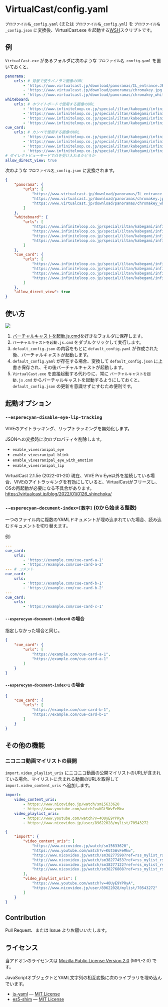VirtualCast/config.yaml
=======================
`プロファイル名_config.yaml` (または `プロファイル名_config.yml`) を `プロファイル名_config.json` に変換後、VirtualCast.exe を起動する[WSH]スクリプトです。

[WSH]: https://ja.wikipedia.org/wiki/Windows_Script_Host "Windows Script Hostとは、Microsoft Windowsにおいてテキストファイルに記述したスクリプトを実行するスクリプト実行環境である。"

例
---
`VirtualCast.exe` があるフォルダに次のような `プロファイル名_config.yaml` を置いておくと、

```yaml
panorama:
    urls: # 背景で使うパノラマ画像のURL
        - 'https://www.virtualcast.jp/download/panoramas/IL_entrance.JPG'
        - 'https://www.virtualcast.jp/download/panoramas/chromakey.jpg'
        - 'https://www.virtualcast.jp/download/panoramas/chromakey_white.jpg'
whiteboard:
    urls: # ホワイトボードで使用する画像のURL
        - 'https://www.infiniteloop.co.jp/special/iltan/kabegami/infiniteloop-iltan-red-1024x768.jpg'
        - 'https://www.infiniteloop.co.jp/special/iltan/kabegami/infiniteloop-iltan-blue-1024x768.jpg'
        - 'https://www.infiniteloop.co.jp/special/iltan/kabegami/infiniteloop-iltan-pop-1024x768.jpg'
        - 'https://www.infiniteloop.co.jp/special/iltan/kabegami/infiniteloop-iltan-sd-1024x768.jpg'
cue_card:
    urls: # カンペで使用する画像のURL
        - 'https://www.infiniteloop.co.jp/special/iltan/kabegami/infiniteloop-iltan-red-1024x768.jpg'
        - 'https://www.infiniteloop.co.jp/special/iltan/kabegami/infiniteloop-iltan-blue-1024x768.jpg'
        - 'https://www.infiniteloop.co.jp/special/iltan/kabegami/infiniteloop-iltan-pop-1024x768.jpg'
        - 'https://www.infiniteloop.co.jp/special/iltan/kabegami/infiniteloop-iltan-sd-1024x768.jpg'
# ダイレクトビューモードで凸を受け入れるかどうか
allow_direct_view: true
```

次のような `プロファイル名_config.json` に変換されます。

```json
{
	"panorama": {
		"urls": [
			"https://www.virtualcast.jp/download/panoramas/IL_entrance.JPG",
			"https://www.virtualcast.jp/download/panoramas/chromakey.jpg",
			"https://www.virtualcast.jp/download/panoramas/chromakey_white.jpg"
		]
	},
	"whiteboard": {
		"urls": [
			"https://www.infiniteloop.co.jp/special/iltan/kabegami/infiniteloop-iltan-red-1024x768.jpg",
			"https://www.infiniteloop.co.jp/special/iltan/kabegami/infiniteloop-iltan-blue-1024x768.jpg",
			"https://www.infiniteloop.co.jp/special/iltan/kabegami/infiniteloop-iltan-pop-1024x768.jpg",
			"https://www.infiniteloop.co.jp/special/iltan/kabegami/infiniteloop-iltan-sd-1024x768.jpg"
		]
	},
	"cue_card": {
		"urls": [
			"https://www.infiniteloop.co.jp/special/iltan/kabegami/infiniteloop-iltan-red-1024x768.jpg",
			"https://www.infiniteloop.co.jp/special/iltan/kabegami/infiniteloop-iltan-blue-1024x768.jpg",
			"https://www.infiniteloop.co.jp/special/iltan/kabegami/infiniteloop-iltan-pop-1024x768.jpg",
			"https://www.infiniteloop.co.jp/special/iltan/kabegami/infiniteloop-iltan-sd-1024x768.jpg"
		]
	},
	"allow_direct_view": true
}
```

使い方
------
![](demo.gif)

1. [バーチャルキャストを起動.js.cmd]を好きなフォルダに保存します。
2. `バーチャルキャストを起動.js.cmd` をダブルクリックして実行します。
3. `default_config.json` の内容をもとに `default_config.yaml` が作成された後、バーチャルキャストが起動します。
4. `default_config.yaml` が存在する場合、変換して `default_config.json` に上書き保存され、その後バーチャルキャストが起動します。
5. `VirtualCast.exe` を直接起動する代わりに、常に `バーチャルキャストを起動.js.cmd` からバーチャルキャストを起動するようにしておくと、
   `default_config.json` の更新を意識せずにすむため便利です。

[バーチャルキャストを起動.js.cmd]: https://esperecyan.github.io/virtualcast-config/%E3%83%90%E3%83%BC%E3%83%81%E3%83%A3%E3%83%AB%E3%82%AD%E3%83%A3%E3%82%B9%E3%83%88%E3%82%92%E8%B5%B7%E5%8B%95.js.cmd

起動オプション
--------------
### `--esperecyan-disable-eye-lip-tracking`
VIVEのアイトラッキング、リップトラッキングを無効化します。

JSONへの変換時に次のプロパティを削除します。
- `enable_vivesranipal_eye`
- `enable_vivesranipal_blink`
- `enable_vivesranipal_eye_with_emotion`
- `enable_vivesranipal_lip`

VirtualCast 2.1.5e (2022-01-20) 現在、VIVE Pro Eye以外を接続している場合、VIVEのアイトラッキングを有効にしていると、VirtualCastがフリーズし、OSの再起動が必要になる不具合があります。
https://virtualcast.jp/blog/2022/01/0126_shinchoku/

### `--esperecyan-document-index=[数字]` (0から始まる整数)
一つのファイル内に複数のYAMLドキュメントが埋め込まれていた場合、読み込むドキュメントを切り替えます。

例:

```yaml
---
cue_card:
    urls:
        - 'https://example.com/cue-card-a-1'
        - 'https://example.com/cue-card-a-2'
--- # コメント
cue_card:
    urls:
        - 'https://example.com/cue-card-b-1'
        - 'https://example.com/cue-card-b-2'
---
cue_card:
    urls:
        - 'https://example.com/cue-card-c-1'
```

#### `--esperecyan-document-index=0` の場合
指定しなかった場合と同じ。

```json
{
	"cue_card": {
		"urls": [
			"https://example.com/cue-card-a-1",
			"https://example.com/cue-card-a-1"
		]
	}
}
```

#### `--esperecyan-document-index=1` の場合

```json
{
	"cue_card": {
		"urls": [
			"https://example.com/cue-card-b-1",
			"https://example.com/cue-card-b-1"
		]
	}
}
```

その他の機能
------------
### ニコニコ動画マイリストの展開
`import.video_playlist_uris` にニコニコ動画の公開マイリストのURLが含まれている場合、マイリストに含まれる動画のURLを取得して `import.video_content_uris` へ追加します。

```yaml
import:
    video_content_uris:
        - https://www.nicovideo.jp/watch/sm15633620
        - https://www.youtube.com/watch?v=KGt5WvFeMkw
    video_playlist_uris:
        - https://www.youtube.com/watch?v=4OUyE9YPRyA
        - https://www.nicovideo.jp/user/89622028/mylist/70543272
```

```json
{
	"import": {
		"video_content_uris": [
			"https://www.nicovideo.jp/watch/sm15633620",
			"https://www.youtube.com/watch?v=KGt5WvFeMkw",
			"http://www.nicovideo.jp/watch/sm38277590?ref=rss_mylist_rss2",
			"http://www.nicovideo.jp/watch/sm38277453?ref=rss_mylist_rss2",
			"http://www.nicovideo.jp/watch/sm38277122?ref=rss_mylist_rss2",
			"http://www.nicovideo.jp/watch/sm38276808?ref=rss_mylist_rss2"
		],
		"video_playlist_uris": [
			"https://www.youtube.com/watch?v=4OUyE9YPRyA",
			"https://www.nicovideo.jp/user/89622028/mylist/70543272"
		]
	}
}
```

Contribution
------------
Pull Request、または Issue よりお願いいたします。

ライセンス
----------
当アドオンのライセンスは [Mozilla Public License Version 2.0] \(MPL-2.0) です。

JavaScriptオブジェクトとYAML文字列の相互変換に次のライブラリを埋め込んでいます。

- [js-yaml] — [MIT License]
- [es5-shim] — [MIT License]

[Mozilla Public License Version 2.0]: https://www.mozilla.org/MPL/2.0/
[js-yaml]: https://github.com/nodeca/js-yaml
[es5-shim]: https://github.com/es-shims/es5-shim
[MIT License]: https://ja.osdn.net/projects/opensource/wiki/licenses/MIT_license
